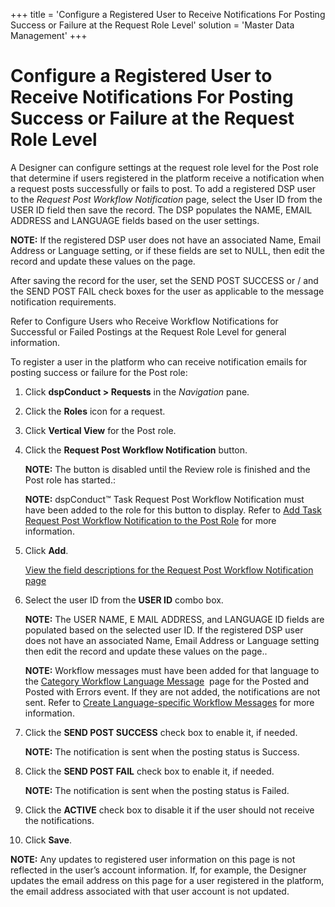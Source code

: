 +++
title = 'Configure a Registered User to Receive Notifications For Posting Success or Failure at the Request Role Level'
solution = 'Master Data Management'
+++

# Configure a Registered User to Receive Notifications For Posting Success or Failure at the Request Role Level

A Designer can configure settings at the request role level for the Post
role that determine if users registered in the platform receive a
notification when a request posts successfully or fails to post. To add
a registered DSP user to the *Request Post Workflow Notification* page,
select the User ID from the USER ID field then save the record. The DSP
populates the NAME, EMAIL ADDRESS and LANGUAGE fields based on the user
settings.

**NOTE:** If the registered DSP user does not have an associated Name,
Email Address or Language setting, or if these fields are set to NULL,
then edit the record and update these values on the page.

After saving the record for the user, set the SEND POST SUCCESS or / and
the SEND POST FAIL check boxes for the user as applicable to the message
notification requirements.

Refer to Configure Users who Receive Workflow Notifications for
Successful or Failed Postings at the Request Role Level for general
information.

To register a user in the platform who can receive notification emails
for posting success or failure for the Post role:

1.  Click <span style="font-weight: bold;">dspConduct \> Requests</span>
    in the <span style="font-style: italic;">Navigation</span> pane.

2.  Click the <span style="font-weight: bold;">Roles</span> icon for a
    request.

3.  Click <span style="font-weight: bold;">Vertical View</span> for the
    Post role.

4.  Click the <span style="font-weight: bold;">Request Post Workflow
    Notification</span> button.
    
    **NOTE:** The button is disabled until the Review role is finished
    and the Post role has started.:
    
    **NOTE:** dspConduct™ Task Request Post Workflow Notification must
    have been added to the role for this button to display. Refer to
    [Add Task Request Post Workflow Notification to the Post
    Role](Send_Workflow_Notifications_when_a_Post_Fails_or_Succeeds#Add_Task_Request_Post_Workflow_Notification_to_the_Post_Role)
    for more information.

5.  Click <span style="font-weight: bold;">Add</span>.
    
    [View the field descriptions for the Request Post Workflow
    Notification
    page](../Page_Desc/Request_Post_Workflow_Notification)

6.  Select the user ID from the <span style="font-weight: bold;">USER
    ID</span> combo box.
    
    **NOTE:** The USER NAME, E MAIL ADDRESS, and LANGUAGE ID fields are
    populated based on the selected user ID. If the registered DSP user
    does not have an associated Name, Email Address or Language setting
    then edit the record and update these values on the page..
    
    **NOTE:** Workflow messages must have been added for that language
    to the [Category Workflow Language
    Message](../Page_Desc/Category_Workflow_Language_Message_H)
     page for the Posted and Posted with Errors event. If they are not
    added, the notifications are not sent. Refer to [Create
    Language-specific Workflow
    Messages](Create_Language-specific_Workflow_Messages_for_a_Category)
    for more information.

7.  Click the <span style="font-weight: bold;">SEND POST SUCCESS</span>
    check box to enable it, if needed.
    
    **NOTE:** The notification is sent when the posting status is
    Success.

8.  Click the <span style="font-weight: bold;">SEND POST FAIL</span>
    check box to enable it, if needed.
    
    **NOTE:** The notification is sent when the posting status is
    Failed.

9.  Click the **ACTIVE** check box to disable it if the user should not
    receive the notifications.

10. Click <span style="font-weight: bold;">Save</span>.

**NOTE:** Any updates to registered user information on this page is not
reflected in the user’s account information. If, for example, the
Designer updates the email address on this page for a user registered in
the platform, the email address associated with that user account is not
updated.
